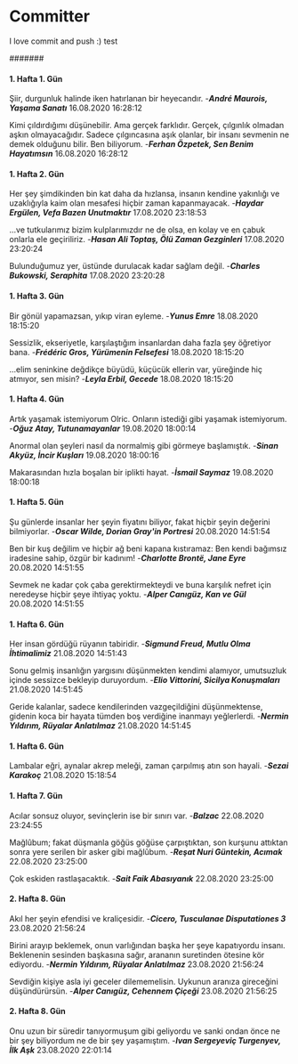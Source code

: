 # Committer
 I love commit and push :) test


#######


 #### 1. Hafta 1. Gün 
 Şiir, durgunluk halinde iken hatırlanan bir heyecandır. -__*André Maurois, Yaşama Sanatı*__ 16.08.2020 16:28:12 

 Kimi çıldırdığımı düşünebilir. Ama gerçek farklıdır. Gerçek, çılgınlık olmadan aşkın olmayacağıdır. Sadece çılgıncasına aşık olanlar, bir insanı sevmenin ne demek olduğunu bilir. Ben biliyorum. -__*Ferhan Özpetek, Sen Benim Hayatımsın*__ 16.08.2020 16:28:12 


 #### 1. Hafta 2. Gün 
 Her şey şimdikinden bin kat daha da hızlansa, insanın kendine yakınlığı ve uzaklığıyla kaim olan mesafesi hiçbir zaman kapanmayacak. -__*Haydar Ergülen, Vefa Bazen Unutmaktır*__ 17.08.2020 23:18:53 

 ...ve tutkularımız bizim kulplarımızdır ne de olsa, en kolay ve en çabuk onlarla ele geçiriliriz. -__*Hasan Ali Toptaş, Ölü Zaman Gezginleri*__ 17.08.2020 23:20:24 

 Bulunduğumuz yer, üstünde durulacak kadar sağlam değil. -__*Charles Bukowski, Seraphita*__ 17.08.2020 23:20:28 


 #### 1. Hafta 3. Gün 
 Bir gönül yapamazsan, yıkıp viran eyleme. -__*Yunus Emre*__ 18.08.2020 18:15:20 

 Sessizlik, ekseriyetle, karşılaştığım insanlardan daha fazla şey öğretiyor bana. -__*Frédéric Gros, Yürümenin Felsefesi*__ 18.08.2020 18:15:20 

 ...elim seninkine değdikçe büyüdü, küçücük ellerin var, yüreğinde hiç atmıyor, sen misin? -__*Leyla Erbil, Gecede*__ 18.08.2020 18:15:20 


 #### 1. Hafta 4. Gün 
 Artık yaşamak istemiyorum Olric. Onların istediği gibi yaşamak istemiyorum. -__*Oğuz Atay, Tutunamayanlar*__ 19.08.2020 18:00:14 

 Anormal olan şeyleri nasıl da normalmiş gibi görmeye başlamıştık. -__*Sinan Akyüz, İncir Kuşları*__ 19.08.2020 18:00:16 

 Makarasından hızla boşalan bir iplikti hayat. -__*İsmail Saymaz*__ 19.08.2020 18:00:18 


 #### 1. Hafta 5. Gün 
 Şu günlerde insanlar her şeyin fiyatını biliyor, fakat hiçbir şeyin değerini bilmiyorlar. -__*Oscar Wilde, Dorian Gray'in Portresi*__ 20.08.2020 14:51:54 

 Ben bir kuş değilim ve hiçbir ağ beni kapana kıstıramaz: Ben kendi bağımsız iradesine sahip, özgür bir kadınım! -__*Charlotte Brontë, Jane Eyre*__ 20.08.2020 14:51:55 

 Sevmek ne kadar çok çaba gerektirmekteydi ve buna karşılık nefret için neredeyse hiçbir şeye ihtiyaç yoktu. -__*Alper Canıgüz, Kan ve Gül*__ 20.08.2020 14:51:55 


 #### 1. Hafta 6. Gün 
 Her insan gördüğü rüyanın tabiridir. -__*Sigmund Freud, Mutlu Olma İhtimalimiz*__ 21.08.2020 14:51:43 

 Sonu gelmiş insanlığın yargısını düşünmekten kendimi alamıyor, umutsuzluk içinde sessizce bekleyip duruyordum. -__*Elio Vittorini, Sicilya Konuşmaları*__ 21.08.2020 14:51:45 

 Geride kalanlar, sadece kendilerinden vazgeçildiğini düşünmektense, gidenin koca bir hayata tümden boş verdiğine inanmayı yeğlerlerdi. -__*Nermin Yıldırım, Rüyalar Anlatılmaz*__ 21.08.2020 14:51:45 


 #### 1. Hafta 6. Gün 
 Lambalar eğri, aynalar akrep meleği, zaman çarpılmış atın son hayali. -__*Sezai Karakoç*__ 21.08.2020 15:18:54 


 #### 1. Hafta 7. Gün 
 Acılar sonsuz oluyor, sevinçlerin ise bir sınırı var. -__*Balzac*__ 22.08.2020 23:24:55 

 Mağlûbum; fakat düşmanla göğüs göğüse çarpıştıktan, son kurşunu attıktan sonra yere serilen bir asker gibi mağlûbum. -__*Reşat Nuri Güntekin, Acımak*__ 22.08.2020 23:25:00 

 Çok eskiden rastlaşacaktık. -__*Sait Faik Abasıyanık*__ 22.08.2020 23:25:00 


 #### 2. Hafta 8. Gün 
 Akıl her şeyin efendisi ve kraliçesidir. -__*Cicero, Tusculanae Disputationes 3*__ 23.08.2020 21:56:24 

 Birini arayıp beklemek, onun varlığından başka her şeye kapatıyordu insanı. Beklenenin sesinden başkasına sağır, arananın suretinden ötesine kör ediyordu. -__*Nermin Yıldırım, Rüyalar Anlatılmaz*__ 23.08.2020 21:56:24 

 Sevdiğin kişiye asla iyi geceler dilememelisin. Uykunun aranıza gireceğini düşündürürsün. -__*Alper Canıgüz, Cehennem Çiçeği*__ 23.08.2020 21:56:25 


 #### 2. Hafta 8. Gün 
 Onu uzun bir süredir tanıyormuşum gibi geliyordu ve sanki ondan önce ne bir şey biliyordum ne de bir şey yaşamıştım. -__*Ivan Sergeyeviç Turgenyev, İlk Aşk*__ 23.08.2020 22:01:14 
